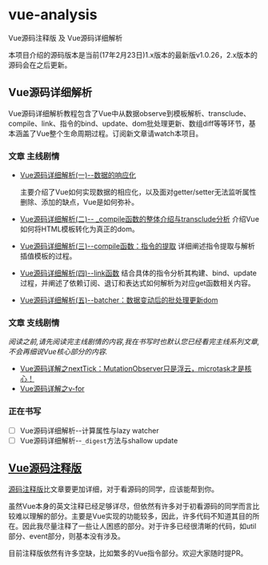 # vue-analysis
Vue源码注释版 及 Vue源码详细解析

本项目介绍的源码版本是当前(17年2月23日)1.x版本的最新版v1.0.26，2.x版本的源码会在之后更新。

## Vue源码详细解析

Vue源码详细解析教程包含了Vue中从数据observe到模板解析、transclude、compile、link、指令的bind、update、dom批处理更新、数组diff等等环节，基本涵盖了Vue整个生命周期过程。订阅新文章请watch本项目。

### 文章 **主线剧情**
* [Vue源码详细解析(一)--数据的响应化](https://github.com/Ma63d/vue-analysis/issues/1)

  主要介绍了Vue如何实现数据的相应化，以及面对getter/setter无法监听属性删除、添加的缺点，Vue是如何弥补。
* [Vue源码详细解析(二)-- _compile函数的整体介绍与transclude分析](https://github.com/Ma63d/vue-analysis/issues/2)
  介绍Vue如何将HTML模板转化为真正的dom。
* [Vue源码详细解析(三)--compile函数：指令的提取](https://github.com/Ma63d/vue-analysis/issues/3)
  详细阐述指令提取与解析插值模板的过程。
* [Vue源码详细解析(四)--link函数](https://github.com/Ma63d/vue-analysis/issues/4)
  结合具体的指令分析其构建、bind、update过程，并阐述了依赖订阅、退订和表达式如何解析为对应get函数相关内容。
* [Vue源码详细解析(五)--batcher：数据变动后的批处理更新dom](https://github.com/Ma63d/vue-analysis/issues/5)

### 文章 **支线剧情**
*阅读之前,请先阅读完主线剧情的内容,我在书写时也默认您已经看完主线系列文章,不会再细说Vue核心部分的内容.*

* [Vue源码详解之nextTick：MutationObserver只是浮云，microtask才是核心！](https://github.com/Ma63d/vue-analysis/issues/6)
* [Vue源码详解之v-for](https://github.com/Ma63d/vue-analysis/issues/7)

### 正在书写

- [ ] Vue源码详细解析--计算属性与lazy watcher
- [ ] Vue源码详细解析--`_digest`方法与shallow update

## [Vue源码注释版](https://github.com/Ma63d/vue-analysis/tree/master/vue%E6%BA%90%E7%A0%81%E6%B3%A8%E9%87%8A%E7%89%88)

[源码注释版](https://github.com/Ma63d/vue-analysis/tree/master/vue%E6%BA%90%E7%A0%81%E6%B3%A8%E9%87%8A%E7%89%88)比文章要更加详细，对于看源码的同学，应该能帮到你。

虽然Vue本身的英文注释已经足够详尽，但依然有许多对于初看源码的同学而言比较难以理解的部分。主要是Vue实现的功能较多，因此，许多代码不知道其目的所在。因此我尽量注释了一些让人困惑的部分。对于许多已经很清晰的代码，如util部分、event部分，则基本没有涉及。

目前注释版依然有许多空缺，比如繁多的Vue指令部分。欢迎大家随时提PR。





